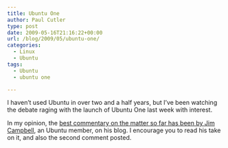 ```yaml
---
title: Ubuntu One
author: Paul Cutler
type: post
date: 2009-05-16T21:16:22+00:00
url: /blog/2009/05/ubuntu-one/
categories:
  - Linux
  - Ubuntu
tags:
  - Ubuntu
  - ubuntu one

---
```

I haven&#8217;t used Ubuntu in over two and a half years, but I&#8217;ve been watching the debate raging with the launch of Ubuntu One last week with interest.

In my opinion, the [best commentary on the matter so far has been by Jim Campbell][1], an Ubuntu member, on his blog. I encourage you to read his take on it, and also the second comment posted.

 [1]: http://j1m.net/2009/05/16/notes-on-ubuntuone/
